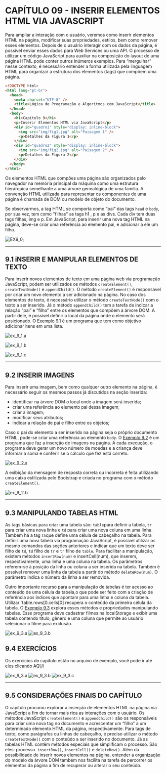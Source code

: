 # CAPÍTULO 09 - INSERIR ELEMENTOS HTML VIA JAVASCRIPT

Para ampliar a interação com o usuário, veremos como inserir elementos HTML na página, modificar suas propriedades, estilos, bem como remover esses elementos. Depois de o usuário interagir com os dados da página, é possível enviar esses dados para Web Services ou uma API. O processo de utilizar um código JavaScript para auxiliar na composição do layout de uma página HTML pode conter outros inúmeros exemplos. Para “mergulhar” nesse contexto, é necessário entender a forma utilizada pela linguagem HTML para organizar a estrutura dos elementos (tags) que compõem uma página.

```html
<!DOCTYPE html>
<html lang="pt-br">
  <head>
    <meta charset="UTF-8" />
    <title>Lógica de Programação e Algoritmos com JavaScript</title>
  </head>
  <body>
    <h1>Capítulo 9</h1>
    <p>Inserir Elementos HTML via JavaScript</p>
    <div id="quadro1" style="display: inline-block">
      <img src="img/fig1.jpg" alt="Paisagem 1" />
      <p>Detalhes da Figura 1</p>
    </div>
    <div id="quadro2" style="display: inline-block">
      <img src="img/fig2.jpg" alt="Paisagem 2" />
      <p>Detalhes da Figura 2</p>
    </div>
  </body>
</html>
```

Os elementos HTML que compões uma página são organizados pelo navegador na memória principal da máquina como uma estrutura hierárquica semelhante a uma árvore genealógica de uma família. A convenção HTML utilizada para representar os componentes de uma página é chamada de DOM ou modelo de objeto do documento.

Se observarmos, a tag HTML se comporta como “pai” das tags `head` e `body`, por sua vez, tem como "filhas" as tags h1 , p e as divs. Cada div tem duas tags filhas, img e p. Em JavaScript, para inserir uma nova tag HTML na página, deve-se criar uma referência ao elemento pai, e adicionar a ele um filho.

![EX9_0](/.github/cap09/ex9_0.png);

---

## 9.1 iNSERIR E MANIPULAR ELEMENTOS DE TEXTO

Para inserir novos elementos de texto em uma página web via programação JavaScript, podem ser utilizados os métodos `createElement()`, `createTextNode()` e `appendChild()`. O método `createElement()` é responsável por criar um novo elemento a ser adicionado na página. No caso dos elementos de texto, é necessário utilizar o método `createTextNode()` com o texto a ser inserido. Já o método `appendChild()` tem a tarefa de indicar a relação “pai” e “filho” entre os elementos que compõem a árvore DOM. A partir dele, é possível definir o local da página onde o elemento será posicionado. O [Exemplo 9.1](/capitulo09/exemplos/ex9_1/) é um programa que tem como objetivo adicionar itens em uma lista.

![ex_9_1.a](/.github/cap09/ex9_1.png)

![ex_9_1.b](/.github/cap09/ex9_1.b.png)

![ex_9_1.c](/.github/cap09/ex9_1.c.png)

---

## 9.2 INSERIR IMAGENS

Para inserir uma imagem, bem como qualquer outro elemento na página, é necessário seguir os mesmos passos já discutidos na seção inserida:

- identificar na árvore DOM o local onde a imagem será inserida;
- criar uma referência ao elemento pai dessa imagem;
- criar a imagem;
- modificar seus atributos;
- indicar a relação de pai e filho entre os objetos;

Caso o pai do elemento a ser inserido na página seja o próprio documento HTML, pode-se criar uma referência ao elemento `body`. O [Exemplo 9.2](/capitulo09/exemplos/ex9_2/) é um programa que faz a inserção de imagens na página. A cada execução, o programa deve gerar um novo número de moedas e a criança deve informar a soma e conferir se o cálculo que fez está correto.

![ex_9_2.a](/.github/cap09/ex9_2.a.png)

A exibição da mensagem de resposta correta ou incorreta é feita utilizando uma caixa estilizada pelo Bootstrap e criada no programa com o método `createElement()`.

![ex_9_2.b](/.github/cap09/ex9_2.b.png)

---

## 9.3 MANIPULANDO TABELAS HTML

As tags básicas para criar uma tabela são: `table`para definir a tabela, `tr` para criar uma nova linha e `td` para criar uma nova coluna em uma linha. Também há a tag `th`que define uma célula de cabeçalho na tabela. Para definir uma nova tabela via programação JavaScript, é possível utilizar os mesmo comandos das seções anteriores e indicar que um texto deve ser filho de `td`, `td` filho de `tr` e `tr` filho de `table`. Para facilitar a manipulação, existem métodos `insertRow(num)` e insertCell(num), que inserem, respectivamente, uma linha e uma coluna na tabela. Os parâmetros referem-se à posição da linha ou coluna a ser inserida na tabela. Também é possível remover uma linha da tabela a partir do método `deleteRow(num)`. O parâmetro indica o número da linha a ser removida.

Outro importante recurso para a manipulação de tabelas é ter acesso ao conteúdo de uma célula da tabela,o que pode ser feito com a criação de referência aos índices que apontam para uma linha e coluna da tabela. Utilizar `table.rows[0.cells[0] recupera o conteúdo da primeira célula da tabela. O [Exemplo 9.3](/capitulo09/exemplos/ex9_3/) explora esses métodos e propriedades manipulando tabelas. Esse programa deve cadastrar filmes na localStorage e exibir uma tabela contendo título, gênero e uma coluna que permite ao usuário selecionar o filme para exclusão.

![ex_9_3.a](/.github/cap09/ex9_3.png)
![ex_9_3.b](/.github/cap09/ex9_3.b.png)

## 9.4 EXERCÍCIOS

Os exercícios do capitulo estão no arquivo de exemplo, você pode ir até eles clicando [AQUI](/capitulo09/exemplos/ex9_4/)

![ex_9_3.a](/.github/cap09/ex9_4.a.png)
![ex_9_3.b](/.github/cap09/ex9_4.b.png)
![ex_9_3.c](/.github/cap09/ex9_4.c.png)

---

## 9.5 CONSIDERAÇÕES FINAIS DO CAPÍTULO

O capítulo procurou explorar a inserção de elementos HTML na página via JavaScript a fim de tornar mais rica as interações com o usuário. Os métodos JavaScript `createElement()` e `appendChild()` são os responsáveis para criar uma nova tag no documento e acrescentar um “filho” a um determinado elemento HTML da página, respectivamente. Para tags de texto, como parágrafos ou linhas de cabeçalho, é preciso utilizar o método `createTextNode()` com o conteúdo a ser inserido no documento. Já as tabelas HTML contêm métodos especiais que simplificam o processo. São eles: processo. `insertRow()`, `insertCell()` e `deleteRow()`. Além da possibilidade de inserir novos elementos na página. entender a organização do modelo da árvore DOM também nos facilita na tarefa de percorrer os elementos da página a fim de recuperar ou alterar o seu conteúdo.
